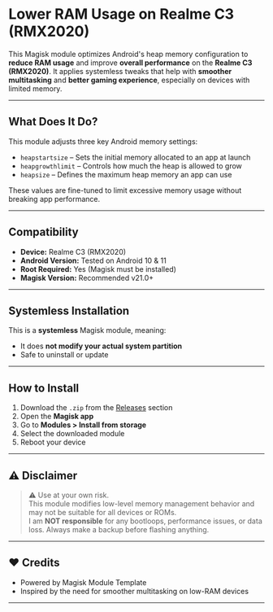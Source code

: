 # Lower RAM Usage on Realme C3 (RMX2020)

This Magisk module optimizes Android's heap memory configuration to **reduce RAM usage** and improve **overall performance** on the **Realme C3 (RMX2020)**. It applies systemless tweaks that help with **smoother multitasking** and **better gaming experience**, especially on devices with limited memory.

---

## What Does It Do?

This module adjusts three key Android memory settings:

- `heapstartsize` – Sets the initial memory allocated to an app at launch
- `heapgrowthlimit` – Controls how much the heap is allowed to grow
- `heapsize` – Defines the maximum heap memory an app can use

These values are fine-tuned to limit excessive memory usage without breaking app performance.

---

## Compatibility

- **Device:** Realme C3 (RMX2020)
- **Android Version:** Tested on Android 10 & 11
- **Root Required:** Yes (Magisk must be installed)
- **Magisk Version:** Recommended v21.0+

---

## Systemless Installation

This is a **systemless** Magisk module, meaning:
- It does **not modify your actual system partition**
- Safe to uninstall or update

---

## How to Install

1. Download the `.zip` from the [Releases](https://github.com/fnskye/lower-ram-usage-realme-c3/releases) section
2. Open the **Magisk app**
3. Go to **Modules > Install from storage**
4. Select the downloaded module
5. Reboot your device

---

## ⚠️ Disclaimer

> ⚠️ Use at your own risk.  
> This module modifies low-level memory management behavior and may not be suitable for all devices or ROMs.  
> I am **NOT responsible** for any bootloops, performance issues, or data loss. Always make a backup before flashing anything.

---

## ❤️ Credits

- Powered by Magisk Module Template
- Inspired by the need for smoother multitasking on low-RAM devices

---


